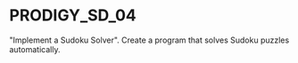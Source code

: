 # PRODIGY_SD_04
"Implement a Sudoku Solver". Create a program that solves Sudoku puzzles automatically.

